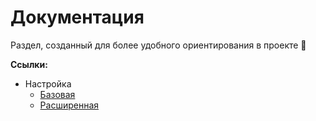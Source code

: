 # Документация

Раздел, созданный для более удобного ориентирования в проекте 🤗

**Ссылки:**

- Настройка
  - [Базовая](./setup/basic.md)
  - [Расширенная](./setup/advanced.md)
